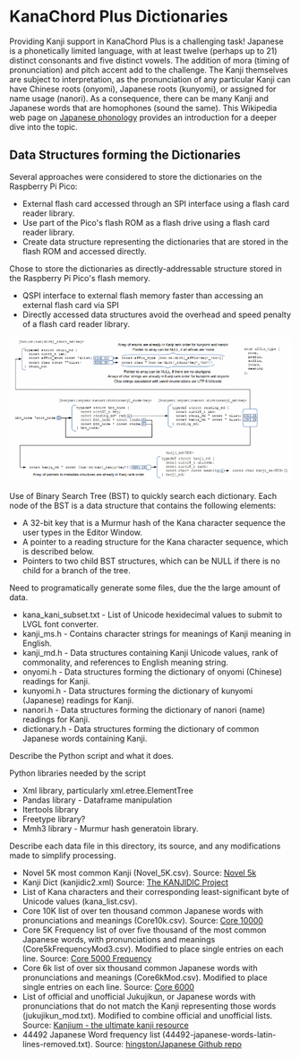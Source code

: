 # KanaChord Plus Dictionaries
Providing Kanji support in KanaChord Plus is a challenging task!  Japanese is a phonetically limited language, with at least twelve (perhaps up to 21) distinct consonants and five distinct vowels.  The addition of mora (timing of pronunciation) and pitch accent add to the challenge.  The Kanji themselves are subject to interpretation, as the pronunciation of any particular Kanji can have Chinese roots (onyomi), Japanese roots (kunyomi), or assigned for name usage (nanori).  As a consequence, there can be many Kanji and Japanese words that are homophones (sound the same).  This Wikipedia web page on [Japanese phonology](https://en.wikipedia.org/wiki/Japanese_phonology) provides an introduction for a deeper dive into the topic.



## Data Structures forming the Dictionaries

Several approaches were considered to store the dictionaries on the Raspberry Pi Pico:
- External flash card accessed through an SPI interface using a flash card reader library.
- Use part of the Pico's flash ROM as a flash drive using a flash card reader library.
- Create data structure representing the dictionaries that are stored in the flash ROM and accessed directly.

Chose to store the dictionaries as directly-addressable structure stored in the Raspberry Pi Pico's flash memory.
- QSPI interface to external flash memory faster than accessing an external flash card via SPI
- Directly accessed data structures avoid the overhead and speed penalty of a flash card reader library.


![Data structure relationship](./images/data_structure_relationship.gif)

Use of Binary Search Tree (BST) to quickly search each dictionary.  Each node of the BST is a data structure that contains the following elements:
- A 32-bit key that is a Murmur hash of the Kana character sequence the user types in the Editor Window.
- A pointer to a reading structure for the Kana character sequence, which is described below.
- Pointers to two child BST structures, which can be NULL if there is no child for a branch of the tree.


Need to programatically generate some files, due the the large amount of data.
- kana_kani_subset.txt - List of Unicode hexidecimal values to submit to LVGL font converter.
- kanji_ms.h - Contains character strings for meanings of Kanji meaning in English.
- kanji_md.h - Data structures containing Kanji Unicode values, rank of commonality, and references to English meaning string.
- onyomi.h - Data structures forming the dictionary of onyomi (Chinese) readings for Kanji.
- kunyomi.h - Data structures forming the dictionary of kunyomi (Japanese) readings for Kanji.
- nanori.h - Data structures forming the dictionary of nanori (name) readings for Kanji.
- dictionary.h - Data structures forming the dictionary of common Japanese words containing Kanji.


Describe the Python script and what it does.  

Python libraries needed by the script
- Xml library, particularly xml.etree.ElementTree
- Pandas library - Dataframe manipulation
- Itertools library
- Freetype library?
- Mmh3 library - Murmur hash generatoin library.

Describe each data file in this directory, its source, and any modifications made to simplify processing.  
- Novel 5K most common Kanji (Novel_5K.csv). Source: [Novel 5k](https://docs.google.com/spreadsheets/d/1l2MNM5OWznIRVm98bTCA1qPNAFnM48xJIyUPtchxyb0/edit?usp=sharing)
- Kanji Dict (kanjidic2.xml) Source: [The KANJIDIC Project](http://www.edrdg.org/wiki/index.php/KANJIDIC_Project)
- List of Kana characters and their corresponding least-significant byte of Unicode values (kana_list.csv).
- Core 10K list of over ten thousand common Japanese words with pronunciations and meanings (Core10k.csv). Source: [Core 10000](https://core6000.neocities.org/10k/)
- Core 5K Frequency list of over five thousand of the most common Japanese words, with pronunciations and meanings (Core5kFrequencyMod3.csv).  Modified to place single entries on each line.  Source: [Core 5000 Frequency](https://core6000.neocities.org/freq/)
- Core 6k list of over six thousand common Japanese words with pronunciations and meanings (Core6kMod.csv).  Modified to place single entries on each line. Source: [Core 6000](https://core6000.neocities.org/)
- List of official and unofficial Jukujikun, or Japanese words with pronunciations that do not match the Kanji representing those words (jukujikun_mod.txt).  Modified to combine official and unofficial lists. Source: [Kanjium - the ultimate kanji resource](https://github.com/mifunetoshiro/kanjium)
- 44492 Japanese Word frequency list (44492-japanese-words-latin-lines-removed.txt).  Source: [hingston/Japanese Github repo](https://github.com/hingston/japanese/blob/master/44492-japanese-words-latin-lines-removed.txt)

